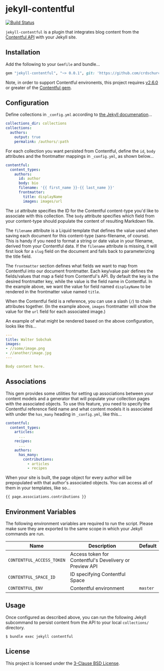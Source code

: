 # jekyll-contentful

[![Build Status](https://travis-ci.org/crdschurch/jekyll-contentful.svg?branch=master)](https://travis-ci.org/crdschurch/jekyll-contentful)

`jekyll-contentful` is a plugin that integrates blog content from the [Contentful API](https://www.contentful.com/developers/docs/references/content-delivery-api/) with your Jekyll site.

## Installation

Add the following to your `Gemfile` and bundle...

```ruby
gem "jekyll-contentful", "~> 0.0.1", git: 'https://github.com/crdschurch/jekyll-contentful.git'
```

Note, in order to support Contentful environents, this project requires [v2.6.0](https://github.com/contentful/contentful.rb/releases/tag/v2.6.0) or greater of the [Contentful gem](http://rubygems.org/gems/contentful).

## Configuration

Define collections in `_config.yml` according to [the Jekyll documenation](https://jekyllrb.com/docs/collections/)...

```yml
collections_dir: collections
collections:
  authors:
    output: true
    permalink: /authors/:path
```

For each collection you want persisted from Contentful, define the `id`, `body` attributes and the frontmatter mappings in `_config.yml`, as shown below...

```yml
contentful:
  content_types:
    authors:
      id: author
      body: bio
      filename: '{{ first_name }}-{{ last_name }}'
      frontmatter:
        title: displayName
        images: images/url
```

The `id` attribute specifies the ID for the Contentful content-type you'd like to associate with this collection. The `body` attribute specifies which field from your content-type should populate the content of resulting Markdown file.

The `filename` attribute is a Liquid template that defines the value used when saving each document for this content-type (sans-filename, of course). This is handy if you need to format a string or date value in your filename, derived from your Contentful data. If the `filename` attribute is missing, it will first look for a `slug` field on the document and falls back to parameterizing the title field.

The `frontmatter` section defines what fields we want to map from Contentful into our document frontmatter. Each key/value pair defines the fields/values that map a field from Contentful's API. By default the key is the desired frontmatter key, while the value is the field name in Contentful. In the example above, we want the value for field named `displayName` to be rendered in the frontmatter value named `title`.

When the Contentful field is a reference, you can use a slash (`/`) to chain attributes together. (In the example above, `images` frontmatter will show the value for the `url` field for each associated image.)

An example of what might be rendered based on the above configuration, looks like this...

```yml
---
title: Walter Sobchak
images:
- //some/image.png
- //another/image.jpg
---

Body content here.
```

## Associations

This gem provides some utilities for setting up associations between your content models and a generator that will populate your collection pages with the associated objects. To use this feature, you need to specify the Contentful reference field name and what content models it is associated with under the `has_many` heading in `_config.yml`, like this...

```yml
contentful:
  content_types:
    articles:
      ...
    recipes:
      ...
    authors:
      has_many:
        contributions:
          - articles
          - recipes
```

When your site is built, the page object for every author will be prepopulated with that author's associated objects. You can access all of them in your templates, like so...

```
{{ page.associations.contributions }}
```

## Environment Variables

The following environment variables are required to run the script. Please make sure they are exported to the same scope in which your Jekyll commands are run.

| Name | Description | Default |
| ----- | ------ | ------- |
| `CONTENTFUL_ACCESS_TOKEN` | Access token for Contentful's Develivery or Preview API | |
| `CONTENTFUL_SPACE_ID` | ID specifying Contentful Space | |
| `CONTENTFUL_ENV` | Contentful environment | `master` |


## Usage

Once configured as described above, you can run the following Jekyll subcommand to persist content from the API to your local `collections/` directory.

```text
$ bundle exec jekyll contentful
```

## License

This project is licensed under the [3-Clause BSD License](https://opensource.org/licenses/BSD-3-Clause).
